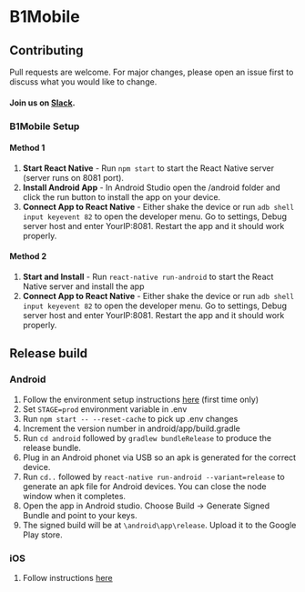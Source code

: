 # B1Mobile

## Contributing
Pull requests are welcome. For major changes, please open an issue first to discuss what you would like to change.
#### Join us on [Slack](https://join.slack.com/t/livechurchsolutions/shared_invite/zt-i88etpo5-ZZhYsQwQLVclW12DKtVflg).

### B1Mobile Setup
#### Method 1
1. **Start React Native** - Run `npm start` to start the React Native server (server runs on 8081 port).
2. **Install Android App** - In Android Studio open the /android folder and click the run button to install the app on your device.
3. **Connect App to React Native** - Either shake the device or run `adb shell input keyevent 82` to open the developer menu. Go to settings, Debug server host and enter YourIP:8081.  Restart the app and it should work properly.

#### Method 2
1. **Start and Install** - Run `react-native run-android` to start the React Native server and install the app
2. **Connect App to React Native** - Either shake the device or run `adb shell input keyevent 82` to open the developer menu. Go to settings, Debug server host and enter YourIP:8081.  Restart the app and it should work properly.


## Release build
### Android
1. Follow the environment setup instructions [here](https://reactnative.dev/docs/environment-setup) (first time only)
2. Set `STAGE=prod` environment variable in .env
3. Run `npm start -- --reset-cache` to pick up .env changes
4. Increment the version number in android/app/build.gradle
5. Run `cd android` followed by `gradlew bundleRelease` to produce the release bundle.
6. Plug in an Android phonet via USB so an apk is generated for the correct device.
7. Run `cd..` followed by `react-native run-android --variant=release` to generate an apk file for Android devices.  You can close the node window when it completes.
8. Open the app in Android studio.  Choose Build -> Generate Signed Bundle and point to your keys.
9. The signed build will be at `\android\app\release`.  Upload it to the Google Play store.

### iOS
1. Follow instructions [here](https://help.dropsource.com/docs/documentation/after-dropsource/publishing-your-app/submitting-an-ios-app-to-the-app-store/#:~:text=Archive%20your%20App,Click%20Validate%20App)
